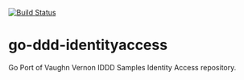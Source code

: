 [![Build Status](https://travis-ci.org/maurofran/go-ddd-identityaccess.svg?branch=develop)](https://travis-ci.org/maurofran/go-ddd-identityaccess)

# go-ddd-identityaccess
Go Port of Vaughn Vernon IDDD Samples Identity Access repository.